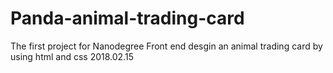 # Panda-animal-trading-card
The first project for Nanodegree Front end 
desgin an animal trading card by using html and css 
2018.02.15
